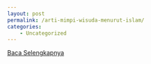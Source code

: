 ```yaml
---
layout: post
permalink: /arti-mimpi-wisuda-menurut-islam/
categories:
    - Uncategorized
---
```


[Baca Selengkapnya](/09)